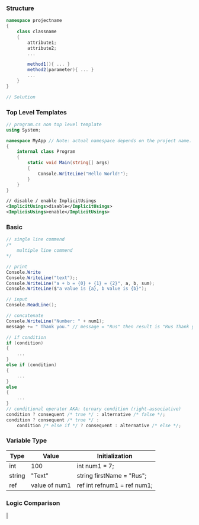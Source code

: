 ### Structure
```cs
namespace projectname
{
	class classname
	{
		attribute1;
		attribute2;
		...

		method1(){ ... }
		method2(parameter){ ... }
		...
	}
}

// Solution
```

### Top Level Templates
```cs
// program.cs non top level template
using System;

namespace MyApp // Note: actual namespace depends on the project name.
{
    internal class Program
    {
        static void Main(string[] args)
        {
            Console.WriteLine("Hello World!");
        }
    }
}
```
```xml
// disable / enable ImplicitUsings
<ImplicitUsings>disable</ImplicitUsings>
<ImplicisUsings>enable</ImplicitUsings>
```

### Basic
```cs
// single line commend
/*
	multiple line commend
*/

// print
Console.Write
Console.WriteLine("text");;
Console.WriteLine("a + b = {0} + {1} = {2}", a, b, sum);
Console.WriteLine($"a value is {a}, b value is {b}");

// input
Console.ReadLine();

// concatenate
Console.WriteLine("Number: " + num1);
message += " Thank you." // message = "Rus" then result is "Rus Thank you."

// if condition
if (condition) 
{ 
	... 
}
else if (condition) 
{ 
	... 
}
else 
{ 
	... 
}
// conditional operator AKA: ternary condition (right-associative)
condition ? consequent /* true */ : alternative /* false */;
condition ? consequent /* true */ : 
	condition /* else if */ ? consequent : alternative /* else */;
```

### Variable Type
| Type | Value | Initialization |
|-|-|-|
| int | 100 | int num1 = 7; |
| string | "Text" | string firstName = "Rus"; |
| ref | value of num1 | ref int refnum1 = ref num1; |
### Logic Comparison
|